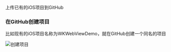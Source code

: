 上传已有的iOS项目到GitHub

### 在GitHub创建项目

比如现有的iOS项目名称为WKWebViewDemo，就在GitHub创建一个同名的项目

![创建项目](./image/create)


